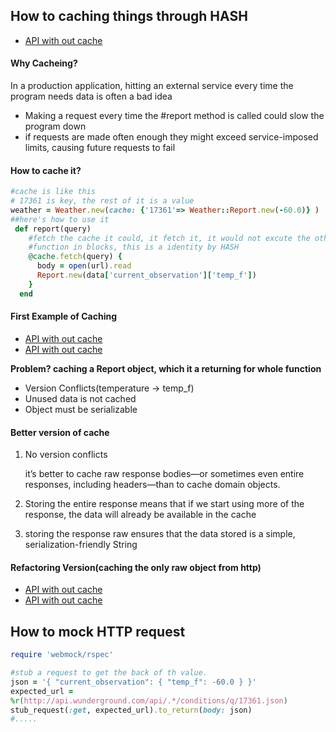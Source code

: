 ## How to caching things through HASH

* [API with out cache](066_caching_an_api.rb)

#### Why Cacheing?

In a production application, hitting an external service every time the program needs data is often a bad idea

* Making a request every time the #report method is called could slow the program down
* if requests are made often enough they might exceed service-imposed limits, causing future requests to fail
#### How to cache it?

```ruby
#cache is like this 
# 17361 is key, the rest of it is a value
weather = Weather.new(cache: {'17361'=> Weather::Report.new(-60.0)} )
##here's how to use it 
 def report(query)
    #fetch the cache it could, it fetch it, it would not excute the other
    #function in blocks, this is a identity by HASH
    @cache.fetch(query) {
      body = open(url).read
      Report.new(data['current_observation']['temp_f'])
    }
  end

```

#### First Example of Caching

* [API with out cache](066_caching_an_api1.rb)
* [API with out cache](../../spec/066_caching_an_api_spec.rb)

**Problem? caching a Report object, which it a returning for whole function**

* Version Conflicts(temperature -> temp_f)
* Unused data is not cached
* Object must be serializable

#### Better version of cache

1. No version conflicts
   
   it’s better to cache raw response bodies—or sometimes even entire responses, including headers—than to cache domain objects.

2. Storing the entire response means that if we start using more of the response, the data will already be available in the cache
3. storing the response raw ensures that the data stored is a simple, serialization-friendly String


#### Refactoring Version(caching the only raw object from http)

* [API with out cache](066_caching_an_api2.rb)
* [API with out cache](../../spec/066_caching_an_api_spec1.rb)

## How to mock HTTP request
```ruby
require 'webmock/rspec'

#stub a request to get the back of th value.
json = '{ "current_observation": { "temp_f": -60.0 } }'
expected_url = 
%r(http://api.wunderground.com/api/.*/conditions/q/17361.json)
stub_request(:get, expected_url).to_return(body: json)
#.....
      
```


